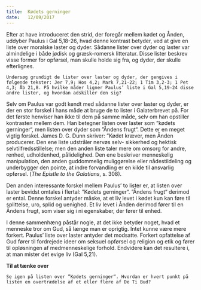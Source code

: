 ```yaml
---
title:  Kødets gerninger
date:   12/09/2017
---
```


Efter at have introduceret den strid, der foregår mellem kødet og Ånden, uddyber Paulus i Gal 5,18-26, hvad denne kontrast betyder, ved at give en liste over moralske laster og dyder. Sådanne lister over dyder og laster var almindelige i både jødisk og græsk-romersk litteratur. Disse lister beskrev visse former for opførsel, man skulle holde sig fra, og dyder, der skulle efterlignes.

`Undersøg grundigt de lister over laster og dyder, der gengives i følgende tekster: Jer 7,9; Hos 4,2; Mark 7,21-22; 1 Tim 3,2-3; 1 Pet 4,3; Åb 21,8. På hvilke måder ligner Paulus’ liste i Gal 5,19-24 disse andre lister, og hvordan adskiller den sig?`

Selv om Paulus var godt kendt med sådanne lister over laster og dyder, er der en stor forskel i hans måde at bruge de to lister i Galaterbrevet på. For det første henviser han ikke til dem på samme måde, selv om han opstiller kontrasten mellem dem. Han betegner listen over laster som ”kødets gerninger“, men listen over dyder som ”Åndens frugt“. Dette er en meget vigtig forskel. James D. G. Dunn skriver: ”Kødet kræver, men Ånden producerer. Den ene liste udstråler nervøs selv- sikkerhed og hektisk selvtilfredsstillelse; men den anden liste taler mere om omsorg for andre, renhed, udholdenhed, pålidelighed. Den ene beskriver menneskelig manipulation, den anden guddommelig muliggørelse eller nådestildeling og underbygger den pointe, at indre forvandling er en kilde til ansvarlig opførsel. (*The Epistle to the Galatians*, s. 308).

Den anden interessante forskel mellem Paulus’ to lister er, at listen over laster bevidst omtales i flertal: ”Kødets gerninger“. ”Åndens frugt“ derimod er ental. Denne forskel antyder måske, at et liv levet i kødet kun kan føre til splittelse, uro, splid og uenighed. Et liv levet i Ånden derimod fører til en Åndens frugt, som viser sig i ni egenskaber, der fører til enhed.

I denne sammenhæng påstår nogle, at det ikke betyder noget, hvad et menneske tror om Gud, så længe man er oprigtig. Intet kunne være mere forkert. Paulus’ liste over laster antyder det modsatte. Forkert opfattelse af Gud fører til fordrejede ideer om seksuel opførsel og religion og etik og fører til opløsningen af medmenneskelige forhold. Endvidere kan det resultere i, at man mister det evige liv (Gal 5,21).

**Til at tænke over**

`Se igen på listen over ”Kødets gerninger“. Hvordan er hvert punkt på listen en overtrædelse af et eller flere af De Ti Bud?`
